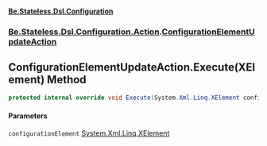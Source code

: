 #### [Be.Stateless.Dsl.Configuration](README.md 'README')
### [Be.Stateless.Dsl.Configuration.Action](Be.Stateless.Dsl.Configuration.Action.md 'Be.Stateless.Dsl.Configuration.Action').[ConfigurationElementUpdateAction](ConfigurationElementUpdateAction.md 'Be.Stateless.Dsl.Configuration.Action.ConfigurationElementUpdateAction')

## ConfigurationElementUpdateAction.Execute(XElement) Method

```csharp
protected internal override void Execute(System.Xml.Linq.XElement configurationElement);
```
#### Parameters

<a name='Be.Stateless.Dsl.Configuration.Action.ConfigurationElementUpdateAction.Execute(System.Xml.Linq.XElement).configurationElement'></a>

`configurationElement` [System.Xml.Linq.XElement](https://docs.microsoft.com/en-us/dotnet/api/System.Xml.Linq.XElement 'System.Xml.Linq.XElement')